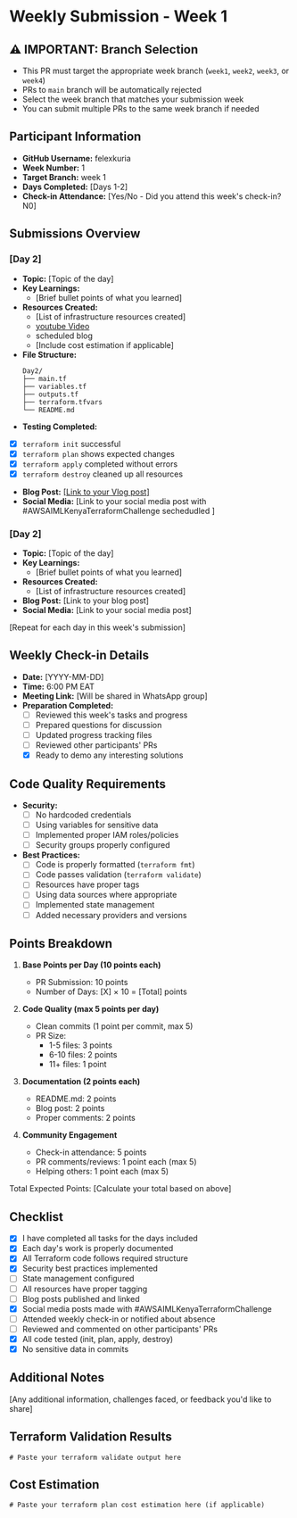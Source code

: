 # Weekly Submission - Week 1
## ⚠️ IMPORTANT: Branch Selection
- This PR must target the appropriate week branch (`week1`, `week2`, `week3`, or `week4`)
- PRs to `main` branch will be automatically rejected
- Select the week branch that matches your submission week
- You can submit multiple PRs to the same week branch if needed

## Participant Information
- **GitHub Username:** felexkuria
- **Week Number:** 1
- **Target Branch:** week 1
- **Days Completed:** [Days 1-2]
- **Check-in Attendance:** [Yes/No - Did you attend this week's check-in? N0]

## Submissions Overview

### [Day 2]
- **Topic:** [Topic of the day]
- **Key Learnings:**
  - [Brief bullet points of what you learned]
- **Resources Created:**
  - [List of infrastructure resources created]
  - [youtube Video](https://youtu.be/d6ncQJraj2s) 
  - scheduled  blog  
  - [Include cost estimation if applicable]
- **File Structure:**
  ```
  Day2/
  ├── main.tf
  ├── variables.tf
  ├── outputs.tf
  ├── terraform.tfvars
  └── README.md
  ```
- **Testing Completed:**
- [x] `terraform init` successful
- [x] `terraform plan` shows expected changes
- [x] `terraform apply` completed without errors
- [x] `terraform destroy` cleaned up all resources
- **Blog Post:** [\[Link to your Vlog post\]](https://youtu.be/d6ncQJraj2s)
- **Social Media:** [Link to your social media post with #AWSAIMLKenyaTerraformChallenge sechedudled ]

### [Day 2]
- **Topic:** [Topic of the day]
- **Key Learnings:**
  - [Brief bullet points of what you learned]
- **Resources Created:**
  - [List of infrastructure resources created]
- **Blog Post:** [Link to your blog post]
- **Social Media:** [Link to your social media post]

[Repeat for each day in this week's submission]

## Weekly Check-in Details
- **Date:** [YYYY-MM-DD]
- **Time:** 6:00 PM EAT
- **Meeting Link:** [Will be shared in WhatsApp group]
- **Preparation Completed:**
  - [ ] Reviewed this week's tasks and progress
  - [ ] Prepared questions for discussion
  - [ ] Updated progress tracking files
  - [ ] Reviewed other participants' PRs
  - [x] Ready to demo any interesting solutions
## Code Quality Requirements
- **Security:**
  - [ ] No hardcoded credentials
  - [ ] Using variables for sensitive data
  - [ ] Implemented proper IAM roles/policies
  - [ ] Security groups properly configured
- **Best Practices:**
  - [ ] Code is properly formatted (`terraform fmt`)
  - [ ] Code passes validation (`terraform validate`)
  - [ ] Resources have proper tags
  - [ ] Using data sources where appropriate
  - [ ] Implemented state management
  - [ ] Added necessary providers and versions

## Points Breakdown
1. **Base Points per Day (10 points each)**
   - PR Submission: 10 points
   - Number of Days: [X] × 10 = [Total] points

2. **Code Quality (max 5 points per day)**
   - Clean commits (1 point per commit, max 5)
   - PR Size:
     * 1-5 files: 3 points
     * 6-10 files: 2 points
     * 11+ files: 1 point

3. **Documentation (2 points each)**
   - README.md: 2 points
   - Blog post: 2 points
   - Proper comments: 2 points

4. **Community Engagement**
   - Check-in attendance: 5 points
   - PR comments/reviews: 1 point each (max 5)
   - Helping others: 1 point each (max 5)

Total Expected Points: [Calculate your total based on above]

## Checklist
- [x] I have completed all tasks for the days included
- [x] Each day's work is properly documented
- [x] All Terraform code follows required structure
- [x] Security best practices implemented
- [ ] State management configured
- [ ] All resources have proper tagging
- [ ] Blog posts published and linked
- [x] Social media posts made with #AWSAIMLKenyaTerraformChallenge
- [ ] Attended weekly check-in or notified about absence
- [ ] Reviewed and commented on other participants' PRs
- [x] All code tested (init, plan, apply, destroy)
- [x] No sensitive data in commits

## Additional Notes
[Any additional information, challenges faced, or feedback you'd like to share]

## Terraform Validation Results
```hcl
# Paste your terraform validate output here
```

## Cost Estimation
```hcl
# Paste your terraform plan cost estimation here (if applicable)
```
